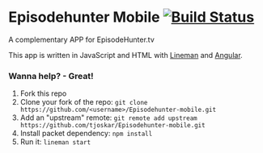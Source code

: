 Episodehunter Mobile [![Build Status](https://travis-ci.org/tjoskar/Episodehunter-mobile.png?branch=convert-to-lineman-project)](https://travis-ci.org/tjoskar/Episodehunter-mobile)
===================

A complementary APP for EpisodeHunter.tv

This app is written in JavaScript and HTML with [Lineman](http://www.linemanjs.com/) and [Angular](http://angularjs.org/).

### Wanna help? - Great!
1. Fork this repo
2. Clone your fork of the repo: `git clone https://github.com/<username>/Episodehunter-mobile.git`
3. Add an "upstream" remote: `git remote add upstream https://github.com/tjoskar/Episodehunter-mobile.git`
4. Install packet dependency: `npm install`
5. Run it: `lineman start`
